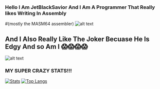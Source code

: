 ### Hello I Am JetBlackSavior And I Am A Programmer That Really likes Writing In Assembly
#(mostly the MASM64 assembler)
![alt text](https://raw.githubusercontent.com/cat-milk/Anime-Girls-Holding-Programming-Books/master/ASM/Tomo_Takino_Assembly.png)
## And I Also Really Like The Joker Becuase He Is Edgy And so Am I 😱😱😱😱
![alt text](https://i.ytimg.com/vi/wHbWJzCyH44/maxresdefault.jpg)

### MY SUPER CRAZY STATS!!!
[![Stats](https://github-readme-stats.vercel.app/api?username=jetblacksalvation&show_icons=true&count_private=false&theme=radical)](https://github.com/jetblacksalvation)
[![Top Langs](https://github-readme-stats.vercel.app/api/top-langs/?username=jetblacksalvation&layout=compact&theme=radical)](https://github.com/jetblacksalvation)
